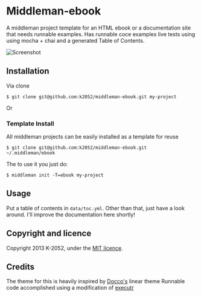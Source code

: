 # Middleman-ebook

A middleman project template for an HTML ebook or a documentation site that needs runnable examples. Has runnable coce examples live tests using using mocha + chai and a generated Table of Contents.

![Screenshot](https://raw.github.com/k2052/middleman-ebook/screenshot.png)

## Installation

Via clone

    $ git clone git@github.com:k2052/middleman-ebook.git my-project

Or 

### Template Install

All middleman projects can be easily installed as a template for reuse 

    $ git clone git@github.com:k2052/middleman-ebook.git ~/.middleman/ebook

The to use it you just do:

    $ middleman init -T=ebook my-project

## Usage

Put a table of contents in `data/toc.yml`. Other than that, just have a look around.
I'll improve the documentation here shortly!

## Copyright and licence

Copyright 2013 K-2052, under the [MIT licence](LICENSE).

## Credits

The theme for this is heavily  inspired by [Docco's](http://jashkenas.github.io/docco/) linear theme
Runnable code accomplished using a modification of [executr](https://github.com/HubSpot/executr)
